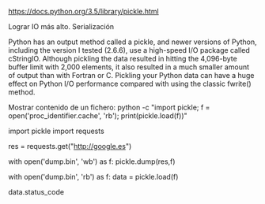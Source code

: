 <https://docs.python.org/3.5/library/pickle.html>

Lograr IO más alto.
Serialización

Python has an output method called a pickle, and newer versions of Python, including the version I tested (2.6.6), use a high-speed I/O package called cStringIO. Although pickling the data resulted in hitting the 4,096-byte buffer limit with 2,000 elements, it also resulted in a much smaller amount of output than with Fortran or C. Pickling your Python data can have a huge effect on Python I/O performance compared with using the classic fwrite() method.

Mostrar contenido de un fichero:
python -c "import pickle; f = open('proc_identifier.cache', 'rb'); print(pickle.load(f))"

import pickle
import requests

res = requests.get("<http://google.es>")

with open('dump.bin', 'wb') as f:
  pickle.dump(res,f)

with open('dump.bin', 'rb') as f:
  data = pickle.load(f)

data.status_code
